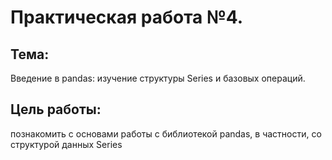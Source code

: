 # Практическая работа №4. 
## Тема: 
Введение в pandas: изучение структуры Series и базовых операций.
## Цель работы: 
познакомить с основами работы с библиотекой pandas, в частности, со структурой данных Series
